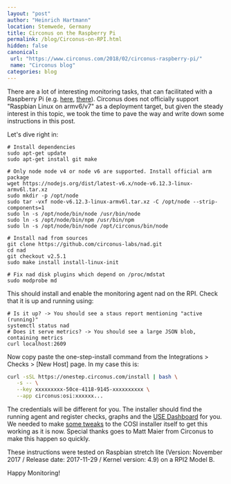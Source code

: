 ```yaml
---
layout: "post"
author: "Heinrich Hartmann"
location: Stemwede, Germany
title: Circonus on the Raspberry Pi
permalink: /blog/Circonus-on-RPI.html
hidden: false
canonical:
 url: "https://www.circonus.com/2018/02/circonus-raspberry-pi/"
 name: "Circonus blog"
categories: blog
---
```


There are a lot of interesting monitoring tasks, that can facilitated with a Raspberry Pi (e.g. [here](http://heinrichhartmann.com/blog/2014/12/14/Sensor-Monitoring-with-RaspberryPi-and-Circonus.html), [there](https://www.circonus.com/2016/10/circonus-api-raspberry-pi/)).
Circonus does not officially support "Raspbian Linux on armv6/v7" as a deployment target, but given the steady interest in this topic, we took the time to pave the way and write down some instructions in this post.

Let's dive right in:

```shell
# Install dependencies
sudo apt-get update
sudo apt-get install git make

# Only node node v4 or node v6 are supported. Install official arm package
wget https://nodejs.org/dist/latest-v6.x/node-v6.12.3-linux-armv6l.tar.xz
sudo mkdir -p /opt/node
sudo tar -vxf node-v6.12.3-linux-armv6l.tar.xz -C /opt/node --strip-components=1
sudo ln -s /opt/node/bin/node /usr/bin/node
sudo ln -s /opt/node/bin/npm /usr/bin/npm
sudo ln -s /opt/node/bin/node /opt/circonus/bin/node

# Install nad from sources
git clone https://github.com/circonus-labs/nad.git
cd nad
git checkout v2.5.1
sudo make install install-linux-init

# Fix nad disk plugins which depend on /proc/mdstat
sudo modprobe md
```

This should install and enable the monitoring agent nad on the RPI.
Check that it is up and running using:

``` shell
# Is it up? -> You should see a staus report mentioning "active (running)"
systemctl status nad
# Does it serve metrics? -> You should see a large JSON blob, containing metrics
curl localhost:2609
```

Now copy paste the one-step-install command from the Integrations > Checks > [New Host] page.
In my case this is:
```sh
curl -sSL https://onestep.circonus.com/install | bash \
   -s -- \
   --key xxxxxxxxx-50ce-4118-9145-xxxxxxxxxx \
   --app circonus:osi:xxxxxx...
```

The credentials will be different for you.
The installer should find the running agent and register checks, graphs and the [USE Dashboard](https://www.circonus.com/2017/08/system-monitoring-with-the-use-dashboard/) for you.
We needed to make [some tweaks](https://github.com/circonus-labs/circonus-one-step-install/pull/51) to the COSI installer itself to get this working as it is now.
Special thanks goes to Matt Maier from Circonus to make this happen so quickly.

These instructions were tested on Raspbian stretch lite
(Version: November 2017 / Release date: 2017-11-29 / Kernel version: 4.9)
on a RPI2 Model B.

Happy Monitoring!
